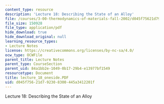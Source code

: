 ```yaml
---
content_type: resource
description: 'Lecture 18: Describing the State of an Alloy'
file: /courses/3-00-thermodynamics-of-materials-fall-2002/d045f75621d792308300445a3412201f_lecture_18_oneside.PDF
file_size: 150928
file_type: application/pdf
hide_download: true
hide_download_original: null
learning_resource_types:
- Lecture Notes
license: https://creativecommons.org/licenses/by-nc-sa/4.0/
ocw_type: OCWFile
parent_title: Lecture Notes
parent_type: CourseSection
parent_uid: 84a1bb2e-1049-0b17-29b4-e13977bf1549
resourcetype: Document
title: lecture_18_oneside.PDF
uid: d045f756-21d7-9230-8300-445a3412201f
---
```

Lecture 18: Describing the State of an Alloy